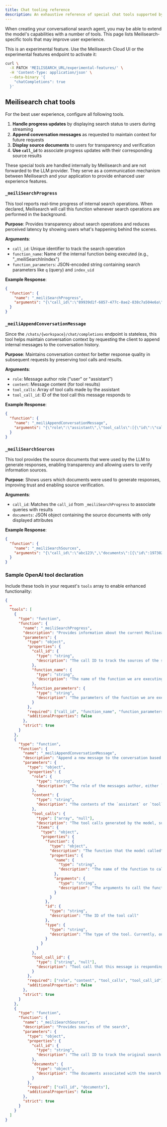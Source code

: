 ```yaml
---
title: Chat tooling reference
description: An exhaustive reference of special chat tools supported by Meilisearch
---
```


When creating your conversational search agent, you may be able to extend the model's capabilities with a number of tools. This page lists Meilisearch-specific tools that may improve user experience.

<Note>
This is an experimental feature. Use the Meilisearch Cloud UI or the experimental features endpoint to activate it:

```sh
curl \
  -X PATCH 'MEILISEARCH_URL/experimental-features/' \
  -H 'Content-Type: application/json' \
  --data-binary '{
    "chatCompletions": true
  }'
```
</Note>

## Meilisearch chat tools

For the best user experience, configure all following tools.

1. **Handle progress updates** by displaying search status to users during streaming
2. **Append conversation messages** as requested to maintain context for future requests
3. **Display source documents** to users for transparency and verification
4. **Use `call_id`** to associate progress updates with their corresponding source results

<Note>
These special tools are handled internally by Meilisearch and are not forwarded to the LLM provider. They serve as a communication mechanism between Meilisearch and your application to provide enhanced user experience features.
</Note>

### `_meiliSearchProgress`

This tool reports real-time progress of internal search operations. When declared, Meilisearch will call this function whenever search operations are performed in the background.

**Purpose**: Provides transparency about search operations and reduces perceived latency by showing users what's happening behind the scenes.

**Arguments**:

- `call_id`: Unique identifier to track the search operation
- `function_name`: Name of the internal function being executed (e.g., "_meiliSearchInIndex")
- `function_parameters`: JSON-encoded string containing search parameters like `q` (query) and `index_uid`

**Example Response**:

```json
{
  "function": {
    "name": "_meiliSearchProgress",
    "arguments": "{\"call_id\":\"89939d1f-6857-477c-8ae2-838c7a504e6a\",\"function_name\":\"_meiliSearchInIndex\",\"function_parameters\":\"{\\\"index_uid\\\":\\\"movies\\\",\\\"q\\\":\\\"search engine\\\"}\"}"
  }
}
```

### `_meiliAppendConversationMessage`

Since the `/chats/{workspace}/chat/completions` endpoint is stateless, this tool helps maintain conversation context by requesting the client to append internal messages to the conversation history.

**Purpose**: Maintains conversation context for better response quality in subsequent requests by preserving tool calls and results.

**Arguments**:

- `role`: Message author role ("user" or "assistant")
- `content`: Message content (for tool results)
- `tool_calls`: Array of tool calls made by the assistant
- `tool_call_id`: ID of the tool call this message responds to

**Example Response**:

```json
{
  "function": {
    "name": "_meiliAppendConversationMessage",
    "arguments": "{\"role\":\"assistant\",\"tool_calls\":[{\"id\":\"call_ijAdM42bixq9lAF4SiPwkq2b\",\"type\":\"function\",\"function\":{\"name\":\"_meiliSearchInIndex\",\"arguments\":\"{\\\"index_uid\\\":\\\"movies\\\",\\\"q\\\":\\\"search engine\\\"}\"}}]}"
  }
}
```

### `_meiliSearchSources`

This tool provides the source documents that were used by the LLM to generate responses, enabling transparency and allowing users to verify information sources.

**Purpose**: Shows users which documents were used to generate responses, improving trust and enabling source verification.

**Arguments**:

- `call_id`: Matches the `call_id` from `_meiliSearchProgress` to associate queries with results
- `documents`: JSON object containing the source documents with only displayed attributes

**Example Response**:

```json
{
  "function": {
    "name": "_meiliSearchSources",
    "arguments": "{\"call_id\":\"abc123\",\"documents\":[{\"id\":197302,\"title\":\"The Sacred Science\",\"overview\":\"Diabetes. Prostate cancer...\",\"genres\":[\"Documentary\",\"Adventure\",\"Drama\"]}]}"
  }
}
```

### Sample OpenAI tool declaration

Include these tools in your request's `tools` array to enable enhanced functionality:

<CodeGroup>

```json
{
  …
  "tools": [
    {
      "type": "function",
      "function": {
        "name": "_meiliSearchProgress",
        "description": "Provides information about the current Meilisearch search operation",
        "parameters": {
          "type": "object",
          "properties": {
            "call_id": {
              "type": "string",
              "description": "The call ID to track the sources of the search"
            },
            "function_name": {
              "type": "string",
              "description": "The name of the function we are executing"
            },
            "function_parameters": {
              "type": "string",
              "description": "The parameters of the function we are executing, encoded in JSON"
            }
          },
          "required": ["call_id", "function_name", "function_parameters"],
          "additionalProperties": false
        },
        "strict": true
      }
    },
    {
      "type": "function",
      "function": {
        "name": "_meiliAppendConversationMessage",
        "description": "Append a new message to the conversation based on what happened internally",
        "parameters": {
          "type": "object",
          "properties": {
            "role": {
              "type": "string",
              "description": "The role of the messages author, either `role` or `assistant`"
            },
            "content": {
              "type": "string",
              "description": "The contents of the `assistant` or `tool` message. Required unless `tool_calls` is specified."
            },
            "tool_calls": {
              "type": ["array", "null"],
              "description": "The tool calls generated by the model, such as function calls",
              "items": {
                "type": "object",
                "properties": {
                  "function": {
                    "type": "object",
                    "description": "The function that the model called",
                    "properties": {
                      "name": {
                        "type": "string",
                        "description": "The name of the function to call"
                      },
                      "arguments": {
                        "type": "string",
                        "description": "The arguments to call the function with, as generated by the model in JSON format. Note that the model does not always generate valid JSON, and may hallucinate parameters not defined by your function schema. Validate the arguments in your code before calling your function."
                      }
                    }
                  },
                  "id": {
                    "type": "string",
                    "description": "The ID of the tool call"
                  },
                  "type": {
                    "type": "string",
                    "description": "The type of the tool. Currently, only function is supported"
                  }
                }
              }
            },
            "tool_call_id": {
              "type": ["string", "null"],
              "description": "Tool call that this message is responding to"
            }
          },
          "required": ["role", "content", "tool_calls", "tool_call_id"],
          "additionalProperties": false
        },
        "strict": true
      }
    },
    {
      "type": "function",
      "function": {
        "name": "_meiliSearchSources",
        "description": "Provides sources of the search",
        "parameters": {
          "type": "object",
          "properties": {
            "call_id": {
              "type": "string",
              "description": "The call ID to track the original search associated to those sources"
            },
            "documents": {
              "type": "object",
              "description": "The documents associated with the search (call_id). Only the displayed attributes of the documents are returned"
            }
          },
          "required": ["call_id", "documents"],
          "additionalProperties": false
        },
        "strict": true
      }
    }
  ]
}
```

</CodeGroup>
